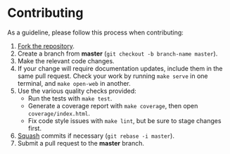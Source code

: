 # Contributing

As a guideline, please follow this process when contributing:

1. [Fork the repository].
2. Create a branch from **master** (`git checkout -b branch-name master`).
3. Make the relevant code changes.
4. If your change will require documentation updates, include them in the same
   pull request. Check your work by running `make serve` in one terminal, and
   `make open-web` in another.
5. Use the various quality checks provided:
    - Run the tests with `make test`.
    - Generate a coverage report with `make coverage`, then open
      `coverage/index.html`.
    - Fix code style issues with `make lint`, but be sure to stage changes
      first.
6. [Squash] commits if necessary (`git rebase -i master`).
7. Submit a pull request to the **master** branch.

[fork the repository]: https://help.github.com/articles/fork-a-repo
[squash]: http://git-scm.com/book/en/Git-Tools-Rewriting-History#Changing-Multiple-Commit-Messages

